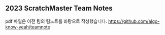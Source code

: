 ## 2023 ScratchMaster Team Notes

pdf 파일은 이전 팀의 팀노트를 바탕으로 작성했습니다.
https://github.com/algo-know-yeah/teamnote
